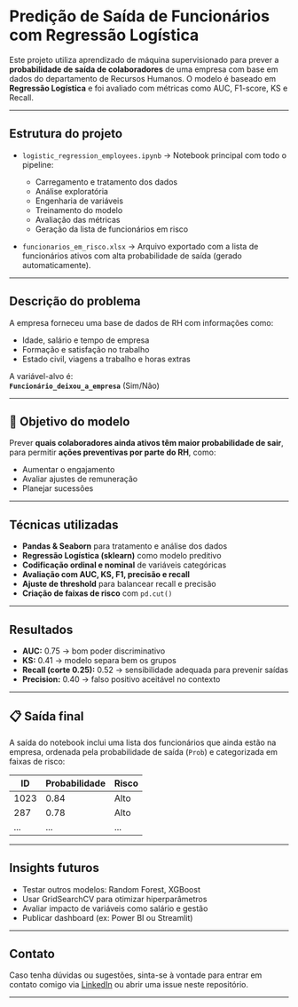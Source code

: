 # Predição de Saída de Funcionários com Regressão Logística

Este projeto utiliza aprendizado de máquina supervisionado para prever a **probabilidade de saída de colaboradores** de uma empresa com base em dados do departamento de Recursos Humanos. O modelo é baseado em **Regressão Logística** e foi avaliado com métricas como AUC, F1-score, KS e Recall.

---

## Estrutura do projeto

- `logistic_regression_employees.ipynb` → Notebook principal com todo o pipeline:
  - Carregamento e tratamento dos dados
  - Análise exploratória
  - Engenharia de variáveis
  - Treinamento do modelo
  - Avaliação das métricas
  - Geração da lista de funcionários em risco

- `funcionarios_em_risco.xlsx` → Arquivo exportado com a lista de funcionários ativos com alta probabilidade de saída (gerado automaticamente).

---

## Descrição do problema

A empresa forneceu uma base de dados de RH com informações como:

- Idade, salário e tempo de empresa
- Formação e satisfação no trabalho
- Estado civil, viagens a trabalho e horas extras

A variável-alvo é:  
**`Funcionário_deixou_a_empresa`** (Sim/Não)

---

## 🎯 Objetivo do modelo

Prever **quais colaboradores ainda ativos têm maior probabilidade de sair**, para permitir **ações preventivas por parte do RH**, como:

- Aumentar o engajamento
- Avaliar ajustes de remuneração
- Planejar sucessões

---

## Técnicas utilizadas

- **Pandas & Seaborn** para tratamento e análise dos dados
- **Regressão Logística (sklearn)** como modelo preditivo
- **Codificação ordinal e nominal** de variáveis categóricas
- **Avaliação com AUC, KS, F1, precisão e recall**
- **Ajuste de threshold** para balancear recall e precisão
- **Criação de faixas de risco** com `pd.cut()`

---

## Resultados

- **AUC:** 0.75 → bom poder discriminativo
- **KS:** 0.41 → modelo separa bem os grupos
- **Recall (corte 0.25):** 0.52 → sensibilidade adequada para prevenir saídas
- **Precision:** 0.40 → falso positivo aceitável no contexto

---

## 📋 Saída final

A saída do notebook inclui uma lista dos funcionários que ainda estão na empresa, ordenada pela probabilidade de saída (`Prob`) e categorizada em faixas de risco:

| ID | Probabilidade | Risco |
|----|---------------|-------|
| 1023 | 0.84 | Alto |
| 287  | 0.78 | Alto |
| ...  | ...  | ...  |

---

## Insights futuros

- Testar outros modelos: Random Forest, XGBoost
- Usar GridSearchCV para otimizar hiperparâmetros
- Avaliar impacto de variáveis como salário e gestão
- Publicar dashboard (ex: Power BI ou Streamlit)

---

## Contato

Caso tenha dúvidas ou sugestões, sinta-se à vontade para entrar em contato comigo via [LinkedIn](https://www.linkedin.com) ou abrir uma issue neste repositório.

---
